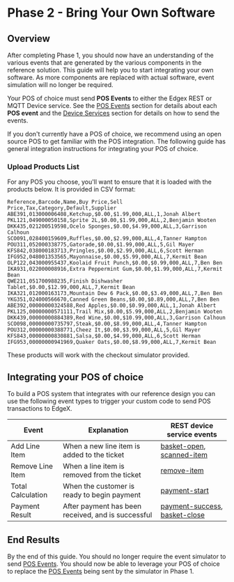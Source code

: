 # Phase 2 - Bring Your Own Software

## Overview

After completing Phase 1, you should now have an understanding of the various events that are generated by the various components in the reference solution. This guide will help you to start integrating your own software. As more components are replaced with actual software, event simulation will no longer be required. 

Your POS of choice must send **POS Events** to either the Edgex REST or MQTT Device service. See the [POS Events](../rtsf_at_checkout_events/checkout_events.md#pos-events) section for details about each **POS event** and the [Device Services](../device_services.md) section for details on how to send the events. 

If you don't currently have a POS of choice, we recommend using an open source POS to get familiar with the POS integration. The following guide has general integration instructions for integrating your POS of choice.



### Upload Products List

For any POS you choose, you'll want to ensure that it is loaded with the products below. It is provided in CSV format:

```csv
Reference,Barcode,Name,Buy Price,Sell Price,Tax,Category,Default,Supplier
ABE391,013000006408,Ketchup,$0.00,$1.99,000,ALL,1,Jonah Albert
PKL121,049000050158,Sprite 2L,$0.00,$1.99,000,ALL,2,Benjamin Wooten
DKK435,021200519598,Ocelo Sponges,$0.00,$4.99,000,ALL,3,Garrison Calhoun
SCO091,028400159609,Ruffles,$0.00,$2.99,000,ALL,4,Tanner Hampton
POU311,052000338775,Gatorade,$0.00,$1.99,000,ALL,5,Gil Mayer
KFS842,038000183713,Pringles,$0.00,$2.99,000,ALL,6,Scott Herman
IFG952,048001353565,Mayonnaise,$0.00,$5.99,000,ALL,7,Kermit Bean
OLP122,043000955437,Koolaid Fruit Punch,$0.00,$0.99,000,ALL,7,Ben Ben
IKA931,022000008916,Extra Peppermint Gum,$0.00,$1.99,000,ALL,7,Kermit Bean
QWE211,051700988235,Finish Dishwasher Tablet,$0.00,$12.99,000,ALL,7,Kermit Bean
IKA321,012000163173,Mountain Dew 6 Pack,$0.00,$3.49,000,ALL,7,Ben Ben
YKG351,024000566670,Canned Green Beans,$0.00,$0.89,000,ALL,7,Ben Ben
ABE392,00000000324588,Red Apples,$0.00,$0.99,000,ALL,1,Jonah Albert
PKL125,00000000571111,Trail Mix,$0.00,$5.99,000,ALL,2,Benjamin Wooten
DKK439,00000000884389,Red Wine,$0.00,$10.99,000,ALL,3,Garrison Calhoun
SCO098,00000000735797,Steak,$0.00,$8.99,000,ALL,4,Tanner Hampton
POU312,00000000388771,Cheez It,$0.00,$3.99,000,ALL,5,Gil Mayer
KFS843,00000000830881,Salsa,$0.00,$4.99,000,ALL,6,Scott Herman
IFG953,00000000941969,Quaker Oats,$0.00,$8.99,000,ALL,7,Kermit Bean
```

These products will work with the checkout simulator provided.

## Integrating your POS of choice

To build a POS system that integrates with our reference design you can use the following event types to trigger your custom code to send POS transactions to EdgeX.

| Event             | Explanation                                                                                      | REST device service events |
|-------------------|--------------------------------------------------------------------------------------------------|----------------------------|
| Add Line Item     | When a new line item is added to the ticket                                                      | [basket-open](../rtsf_at_checkout_events/checkout_events.md#basket-open), [scanned-item](../rtsf_at_checkout_events/checkout_events.md#scanned-item)  |
| Remove Line Item  | When a line item is removed from the ticket                                                      | [remove-item](../rtsf_at_checkout_events/checkout_events.md#remove-item)                |
| Total Calculation | When the customer is ready to begin payment                                                      | [payment-start](../rtsf_at_checkout_events/checkout_events.md#payment-start)              |
| Payment Result    | After payment has been received, and is successful                                               | [payment-success](../rtsf_at_checkout_events/checkout_events.md#payment-success), [basket-close](../rtsf_at_checkout_events/checkout_events.md#basket-close)            |



## End Results

By the end of this guide. You should no longer require the event simulator to send [POS Events](../rtsf_at_checkout_events/checkout_events.md#pos-events). You should now be able to leverage your POS of choice to replace the [POS Events](../rtsf_at_checkout_events/checkout_events.md#pos-events)  being sent by the simulator in Phase 1. 